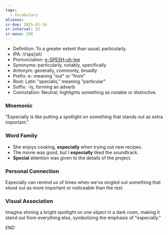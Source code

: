 ```yaml
---
tags:
  - Vocabulary
aliases:
sr-due: 2025-01-14
sr-interval: 52
sr-ease: 290
---
```

- Definition: To a greater extent than usual; particularly.
- IPA: /ɪˈspɛʃəli/
- Pronunciation: [e-SPESH-uh-lee](https://www.google.com/search?q=how+to+pronounce=especially)
- Synonyms: particularly, notably, specifically
- Antonym: generally, commonly, broadly
- Prefix: e- meaning "out" or "from"
- Root: Latin "specialis," meaning "particular"
- Suffix: -ly, forming an adverb
- Connotation: Neutral; highlights something as notable or distinctive.

### Mnemonic

"Especially is like putting a spotlight on something that stands out as extra important."

### Word Family

- She enjoys cooking, **especially** when trying out new recipes.
- The movie was good, but I **especially** liked the soundtrack.
- **Special** attention was given to the details of the project.

### Personal Connection

Especially can remind us of times when we’ve singled out something that stood out as more important or noticeable than the rest.

### Visual Association
Imagine shining a bright spotlight on one object in a dark room, making it stand out from everything else, symbolizing the emphasis of "especially."

END